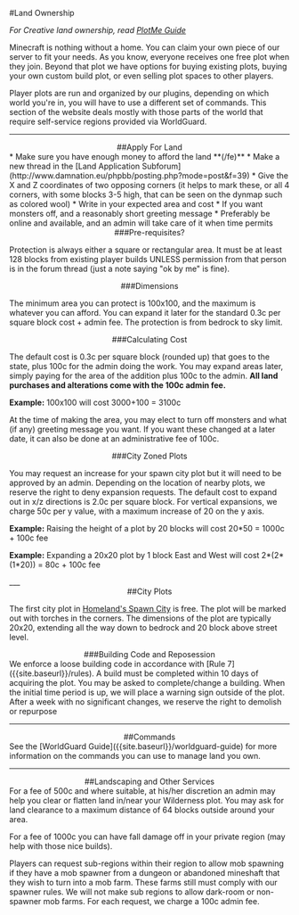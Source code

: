 ---
---
#Land Ownership

*For Creative land ownership, read [PlotMe Guide]({{site.baseurl}}/plotme-guide)*

Minecraft is nothing without a home. You can claim your own piece of our server to fit your needs. As you know, everyone receives one free plot when they join. Beyond that plot we have options for buying existing plots, buying your own custom build plot, or even selling plot spaces to other players.

Player plots are run and organized by our plugins, depending on which world you're in, you will have to use a different set of commands. This section of the website deals mostly with those parts of the world that require self-service regions provided via WorldGuard.

___

<div style="text-align: center;" markdown="1">
##Apply For Land
</div>
* Make sure you have enough money to afford the land **(/fe)**
* Make a new thread in the [Land Application Subforum](http://www.damnation.eu/phpbb/posting.php?mode=post&f=39)
* Give the X and Z coordinates of two opposing corners (it helps to mark these, or all 4 corners, with some blocks 3-5 high, that can be seen on the dynmap such as colored wool)
* Write in your expected area and cost
* If you want monsters off, and a reasonably short greeting message
* Preferably be online and available, and an admin will take care of it when time permits

<div style="text-align: center;" markdown="1">
###Pre-requisites?
</div>

Protection is always either a square or rectangular area. It must be at least 128 blocks from existing player builds UNLESS permission from that person is in the forum thread (just a note saying "ok by me" is fine).

<div style="text-align: center;" markdown="1">
###Dimensions
</div>

The minimum area you can protect is 100x100, and the maximum is whatever you can afford. You can expand it later for the standard 0.3c per square block cost + admin fee. The protection is from bedrock to sky limit.

<div style="text-align: center;" markdown="1">
###Calculating Cost
</div>

The default cost is 0.3c per square block (rounded up) that goes to the state, plus 100c for the admin doing the work. You may expand areas later, simply paying for the area of the addition plus 100c to the admin. <b>All land purchases and alterations come with the 100c admin fee.</b>

<p><b>Example:</b> 100x100 will cost 3000+100 = 3100c</p>

At the time of making the area, you may elect to turn off monsters and what (if any) greeting message you want. If you want these changed at a later date, it can also be done at an administrative fee of 100c.

<div style="text-align: center;" markdown="1">
###City Zoned Plots
</div>

You may request an increase for your spawn city plot but it will need to be approved by an admin. Depending on the location of nearby plots, we reserve the right to deny expansion requests. The default cost to expand out in x/z directions is 2.0c per square block. For vertical expansions, we charge 50c per y value, with a maximum increase of 20 on the y axis.

<p><b>Example:</b> Raising the height of a plot by 20 blocks will cost 20*50 = 1000c + 100c fee</p>
<p><b>Example:</b> Expanding a 20x20 plot by 1 block East and West will cost 2*(2*(1*20)) = 80c + 100c fee</p>
___

<div style="text-align: center;" markdown="1">
##City Plots
</div>

The first city plot in [Homeland's Spawn City]({{site.baseurl}}/homeland) is free. The plot will be marked out with torches in the corners. The dimensions of the plot are typically 20x20, extending all the way down to bedrock and 20 block above street level.

<div style="text-align: center;" markdown="1">
###Building Code and Reposession
</div>
We enforce a loose building code in accordance with [Rule 7]({{site.baseurl}}/rules). A build must be completed within 10 days of acquiring the plot. You may be asked to complete/change a building. When the initial time period is up, we will place a warning sign outside of the plot. After a week with no significant changes, we reserve the right to demolish or repurpose

___

<div style="text-align: center;" markdown="1">
##Commands
</div>
See the [WorldGuard Guide]({{site.baseurl}}/worldguard-guide) for more information on the commands you can use to manage land you own.

___

<div style="text-align: center;" markdown="1">
##Landscaping and Other Services
</div>
For a fee of 500c and where suitable, at his/her discretion an admin may help you clear or flatten land in/near your Wilderness plot. You may ask for land clearance to a maximum distance of 64 blocks outside around your area.

For a fee of 1000c you can have fall damage off in your private region (may help with those nice builds).

Players can request sub-regions within their region to allow mob spawning if they have a mob spawner from a dungeon or abandoned mineshaft that they wish to turn into a mob farm. These farms still must comply with our spawner rules. We will not make sub regions to allow dark-room or non-spawner mob farms. For each request, we charge a 100c admin fee.
